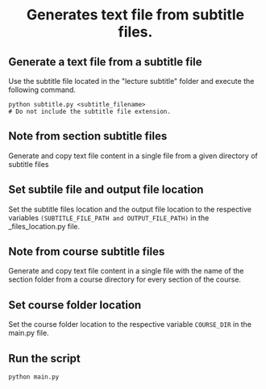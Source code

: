 <h1 align="center">Generates text file from subtitle files.</h1>

## Generate a text file from a subtitle file

Use the subtitle file located in the "lecture subtitle" folder and execute the following command.

```shell
python subtitle.py <subtitle_filename>
# Do not include the subtitle file extension.
```

## Note from section subtitle files

Generate and copy text file content in a single file from a given directory of subtitle files

## Set subtile file and output file location

Set the subtitle files location and the output file location to the respective variables `(SUBTITLE_FILE_PATH and OUTPUT_FILE_PATH)` in the _files_location.py file.

## Note from course subtitle files

Generate and copy text file content in a single file with the name of the section folder from a course directory for every section of the course.

## Set course folder location

Set the course folder location to the respective variable `COURSE_DIR` in the main.py file.

## Run the script

```shell
python main.py
```
